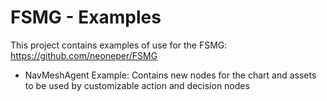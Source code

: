 # FSMG - Examples
This project contains examples of use for the FSMG: https://github.com/neoneper/FSMG

- NavMeshAgent Example:
Contains new nodes for the chart and assets to be used by customizable action and decision nodes
